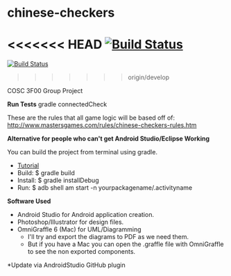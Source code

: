 chinese-checkers
================

<<<<<<< HEAD
[![Build Status](https://travis-ci.org/kubasub/chinese-checkers.png?branch=easteregg/KonamiCode)](https://travis-ci.org/kubasub/chinese-checkers)
=======
[![Build Status](https://travis-ci.org/kubasub/chinese-checkers.png?branch=develop)](https://travis-ci.org/kubasub/chinese-checkers)
>>>>>>> origin/develop

COSC 3F00 Group Project

**Run Tests**
gradle connectedCheck

These are the rules that all game logic will be based off of: http://www.mastersgames.com/rules/chinese-checkers-rules.htm

**Alternative for people who can't get Android Studio/Eclipse Working**

You can build the project from terminal using gradle.
  - [Tutorial](http://tools.android.com/tech-docs/new-build-system/user-guide#TOC-Build-Tasks)
  - Build: $ gradle build
  - Install: $ gradle installDebug
  - Run: $ adb shell am start -n yourpackagename/.activityname


**Software Used**
  - Android Studio for Android application creation.
  - Photoshop/Illustrator for design files.
  - OmniGraffle 6 (Mac) for UML/Diagramming
    - I'll try and export the diagrams to PDF as we need them.
    - But if you have a Mac you can open the .graffle file with OmniGraffle to see the non exported components.

*Update via AndroidStudio GitHub plugin
